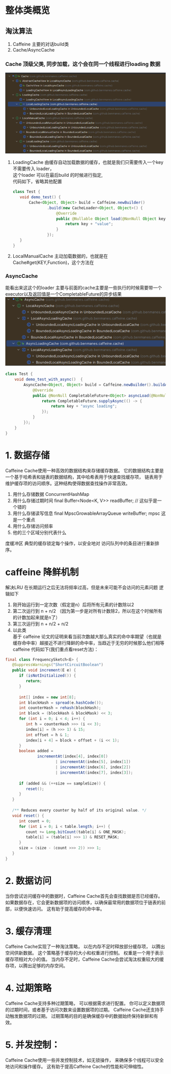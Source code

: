 # 整体类概览
## 淘汰算法

1. Caffeine
主要的对话build类
2. Cache/AsyncCache 

### Cache 顶级父类, 同步加载，这个会在同一个线程进行loading 数据


![cache](../img/caffeine_cache_super_interface.png)

1. LoadingCache
   由缓存自动加载数据的缓存，也就是我们只需要传入一个key 不需要传入 loader，  
   这个loader 可以在最后build 的时候进行指定,  
   代码如下，省略其他配置
   ```java
   class Test {
      void demo_test() {
          Cache<Object, Object> build = Caffeine.newBuilder()
                  .build(new CacheLoader<Object, Object>() {
                      @Override
                      public @Nullable Object load(@NonNull Object key) throws Exception {
                          return key + "value";
                      }
                  });
      }
   }
   ```
2. LocalManualCache
   主动加载数据的，也就是在 Cache#get(KEY,Function)，这个方法在

### AsyncCache
能看出来这这个的loader 主要与前面的cache主要是一些执行的时候需要带一个executor以及返回值是一个CompletableFuture的异步结果
![async_cache](../img/caffeube_async_cache_super_class.png)
   ```java
   class Test {
       void demo_test_with_async()  {
           AsyncCache<Object, Object> build = Caffeine.newBuilder().buildAsync(new AsyncCacheLoader<>() {
               @Override
               public @NonNull CompletableFuture<Object> asyncLoad(@NonNull Object key, @NonNull Executor executor) {
                   return CompletableFuture.supplyAsync(() -> {
                       return key + "async loading";
                   });
               }
           });
       }
   }
   ```
# 1. 数据存储
Caffeine Cache使用一种高效的数据结构来存储缓存数据。
它的数据结构主要是一个基于哈希表和链表的数据结构，其中哈希表用于快速查找缓存项，
链表用于维护缓存项的访问顺序。这种结构使得数据查找操作非常高效。
1. 用什么存储数据
   ConcurrentHashMap
2. 用什么存储过期时间
final Buffer<Node<K, V>> readBuffer; // 这似乎是一个错的
3. 用什么存储读写信息
final MpscGrowableArrayQueue<Runnable> writeBuffer;
mpsc 这是一个重点
4. 用什么存储访问频率
5. 他的三个区域分别代表什么

度缓冲区
典型的缓存锁定每个操作，以安全地对 访问队列中的条目进行重新排序。


# caffeine 降鲜机制
解决LRU 在长期运行之后无法将频率过高，但是未来可能不会访问的元素问题
逻辑如下
1. 刚开始运行到一定次数（假定是n）后将所有元素的计数除以2
2. 第二次运行到  n + n/2 （因为第一步是对所有计数除2，所以在这个时候所有的计数加起来就是n了）
3. 第三次运行到  n + n/2 + n/2 
4. 以此类   
基于 caffeine 论文的证明来看当前次数越大那么真实的命中率期望（也就是缓存命中率）越接近不进行降鲜的命中率，当趋近于无穷的时候那么他们相等
caffeine 代码如下(我们重点看reset方法)：
```java
final class FrequencySketch<E> {
   @SuppressWarnings("ShortCircuitBoolean")
   public void increment(E e) {
      if (isNotInitialized()) {
         return;
      }

      int[] index = new int[8];
      int blockHash = spread(e.hashCode());
      int counterHash = rehash(blockHash);
      int block = (blockHash & blockMask) << 3;
      for (int i = 0; i < 4; i++) {
         int h = counterHash >>> (i << 3);
         index[i] = (h >>> 1) & 15;
         int offset = h & 1;
         index[i + 4] = block + offset + (i << 1);
      }
      boolean added =
              incrementAt(index[4], index[0])
                      | incrementAt(index[5], index[1])
                      | incrementAt(index[6], index[2])
                      | incrementAt(index[7], index[3]);

      if (added && (++size == sampleSize)) {
         reset();
      }
   }

   /** Reduces every counter by half of its original value. */
   void reset() {
      int count = 0;
      for (int i = 0; i < table.length; i++) {
         count += Long.bitCount(table[i] & ONE_MASK);
         table[i] = (table[i] >>> 1) & RESET_MASK;
      }
      size = (size - (count >>> 2)) >>> 1;
   }
}
```

# 2. 数据访问
当你尝试访问缓存中的数据时，Caffeine Cache首先会查找数据是否已经缓存。
如果数据存在，它会更新数据项的访问顺序，以确保最常用的数据项位于链表的前部，以便快速访问。
这有助于提高缓存的命中率。

# 3. 缓存清理
Caffeine Cache实现了一种淘汰策略，
以在内存不足时释放部分缓存项， 以腾出空间供新数据。
这个策略基于缓存的大小和权重进行控制。
权重是一个用于表示缓存项相对大小的值。
当内存不足时，Caffeine Cache会尝试淘汰权重较大的缓存项，以腾出足够的内存空间。

# 4. 过期策略
Caffeine Cache支持多种过期策略，
可以根据需求进行配置。
你可以定义数据项的过期时间，或者基于访问次数来设置数据项的过期。
Caffeine Cache还支持手动触发数据项的过期。
过期策略的目的是确保缓存中的数据始终保持新鲜和有效。

# 5. 并发控制：
Caffeine Cache使用一些并发控制技术，如无锁操作，
来确保多个线程可以安全地访问和操作缓存。
这有助于提高Caffeine Cache的性能和可伸缩性。

